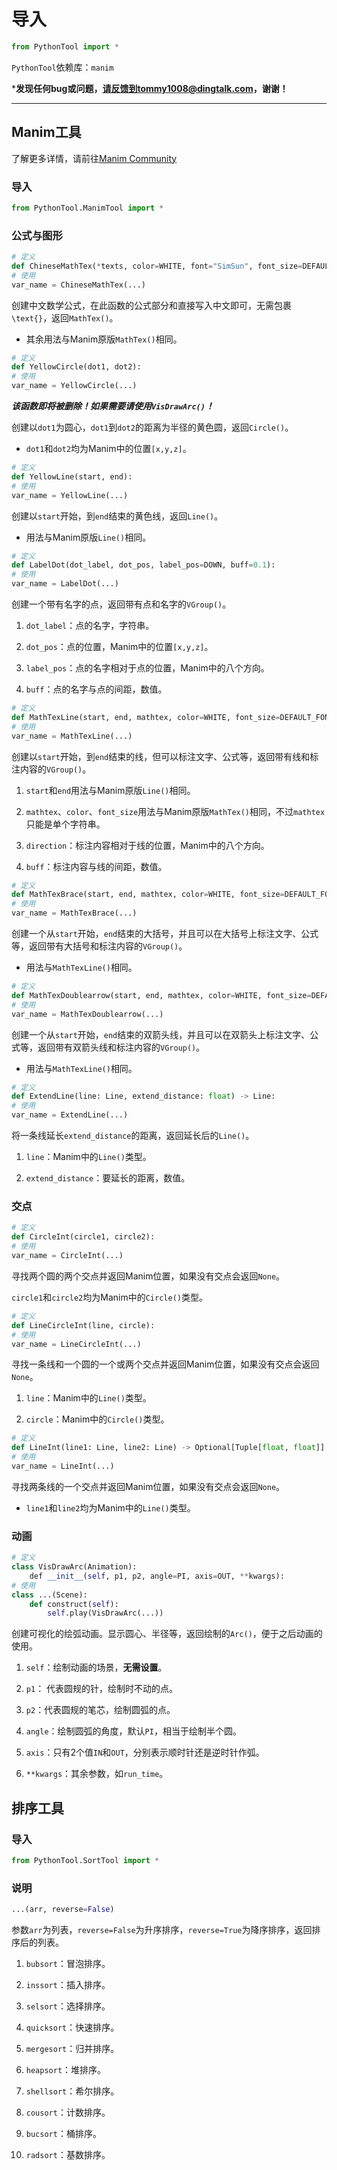 # 导入

```python
from PythonTool import *
```

`PythonTool`依赖库：`manim`

***发现任何bug或问题，请反馈到tommy1008@dingtalk.com，谢谢！** 

---

## $\text{Manim}$工具

了解更多详情，请前往[$\text{Manim Community}$](https://www.manim.community)

### 导入

```python
from PythonTool.ManimTool import *
```

### 公式与图形

```python
# 定义
def ChineseMathTex(*texts, color=WHITE, font="SimSun", font_size=DEFAULT_FONT_SIZE, tex_to_color_map={}):
# 使用
var_name = ChineseMathTex(...)
```

创建中文数学公式，在此函数的公式部分和直接写入中文即可，无需包裹`\text{}`，返回`MathTex()`。

- 其余用法与$\text{Manim}$原版`MathTex()`相同。

```python
# 定义
def YellowCircle(dot1, dot2):
# 使用
var_name = YellowCircle(...)
```

***该函数即将被删除！如果需要请使用`VisDrawArc()`！***

创建以`dot1`为圆心，`dot1`到`dot2`的距离为半径的黄色圆，返回`Circle()`。

- `dot1`和`dot2`均为$\text{Manim}$中的位置`[x,y,z]`。

```python
# 定义
def YellowLine(start, end):
# 使用
var_name = YellowLine(...)
```

创建以`start`开始，到`end`结束的黄色线，返回`Line()`。

- 用法与$\text{Manim}$原版`Line()`相同。

```python
# 定义
def LabelDot(dot_label, dot_pos, label_pos=DOWN, buff=0.1):
# 使用
var_name = LabelDot(...)
```

创建一个带有名字的点，返回带有点和名字的`VGroup()`。

1. `dot_label`：点的名字，字符串。

2. `dot_pos`：点的位置，$\text{Manim}$中的位置`[x,y,z]`。

3. `label_pos`：点的名字相对于点的位置，$\text{Manim}$中的八个方向。

4. `buff`：点的名字与点的间距，数值。

```python
# 定义
def MathTexLine(start, end, mathtex, color=WHITE, font_size=DEFAULT_FONT_SIZE, direction=UP, buff=0.5):
# 使用
var_name = MathTexLine(...)
```

创建以`start`开始，到`end`结束的线，但可以标注文字、公式等，返回带有线和标注内容的`VGroup()`。

1. `start`和`end`用法与$\text{Manim}$原版`Line()`相同。

2. `mathtex`、`color`、`font_size`用法与$\text{Manim}$原版`MathTex()`相同，不过`mathtex`只能是单个字符串。

3. `direction`：标注内容相对于线的位置，$\text{Manim}$中的八个方向。

4. `buff`：标注内容与线的间距，数值。

```python
# 定义
def MathTexBrace(start, end, mathtex, color=WHITE, font_size=DEFAULT_FONT_SIZE, direction=UP, buff=0.5):
# 使用
var_name = MathTexBrace(...)
```

创建一个从`start`开始，`end`结束的大括号，并且可以在大括号上标注文字、公式等，返回带有大括号和标注内容的`VGroup()`。

- 用法与`MathTexLine()`相同。

```python
# 定义
def MathTexDoublearrow(start, end, mathtex, color=WHITE, font_size=DEFAULT_FONT_SIZE, direction=UP, buff=0.5):
# 使用
var_name = MathTexDoublearrow(...)
```

创建一个从`start`开始，`end`结束的双箭头线，并且可以在双箭头上标注文字、公式等，返回带有双箭头线和标注内容的`VGroup()`。

- 用法与`MathTexLine()`相同。

```python
# 定义
def ExtendLine(line: Line, extend_distance: float) -> Line:
# 使用
var_name = ExtendLine(...)
```

将一条线延长`extend_distance`的距离，返回延长后的`Line()`。

1. `line`：$\text{Manim}$中的`Line()`类型。

2. `extend_distance`：要延长的距离，数值。

### 交点

```python
# 定义
def CircleInt(circle1, circle2):
# 使用
var_name = CircleInt(...)
```

寻找两个圆的两个交点并返回$\text{Manim}$位置，如果没有交点会返回`None`。

`circle1`和`circle2`均为$\text{Manim}$中的`Circle()`类型。

```python
# 定义
def LineCircleInt(line, circle):
# 使用
var_name = LineCircleInt(...)
```

寻找一条线和一个圆的一个或两个交点并返回$\text{Manim}$位置，如果没有交点会返回`None`。

1. `line`：$\text{Manim}$中的`Line()`类型。

2. `circle`：$\text{Manim}$中的`Circle()`类型。

```python
# 定义
def LineInt(line1: Line, line2: Line) -> Optional[Tuple[float, float]]:
# 使用
var_name = LineInt(...)
```

寻找两条线的一个交点并返回$\text{Manim}$位置，如果没有交点会返回`None`。

- `line1`和`line2`均为$\text{Manim}$中的`Line()`类型。

### 动画

```python
# 定义
class VisDrawArc(Animation):
    def __init__(self, p1, p2, angle=PI, axis=OUT, **kwargs):
# 使用
class ...(Scene):
    def construct(self):
        self.play(VisDrawArc(...))
```

 创建可视化的绘弧动画。显示圆心、半径等，返回绘制的`Arc()`，便于之后动画的使用。

1. `self`：绘制动画的场景，**无需设置**。

2. `p1`： 代表圆规的针，绘制时不动的点。

3. `p2`：代表圆规的笔芯，绘制圆弧的点。

4. `angle`：绘制圆弧的角度，默认`PI`，相当于绘制半个圆。

5. `axis`：只有2个值`IN`和`OUT`，分别表示顺时针还是逆时针作弧。

6. `**kwargs`：其余参数，如`run_time`。

## 排序工具

### 导入

```python
from PythonTool.SortTool import *
```

### 说明

```python
...(arr, reverse=False)
```

参数`arr`为列表，`reverse=False`为升序排序，`reverse=True`为降序排序，返回排序后的列表。

1. `bubsort`：冒泡排序。

2. `inssort`：插入排序。

3. `selsort`：选择排序。

4. `quicksort`：快速排序。

5. `mergesort`：归并排序。

6. `heapsort`：堆排序。

7. `shellsort`：希尔排序。

8. `cousort`：计数排序。

9. `bucsort`：桶排序。

10. `radsort`：基数排序。
